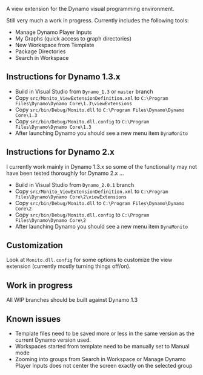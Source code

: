 A view extension for the Dynamo visual programming environment. 

Still very much a work in progress.
Currently includes the following tools:
* Manage Dynamo Player Inputs
* My Graphs (quick access to graph directories)
* New Workspace from Template
* Package Directories
* Search in Workspace

## Instructions for Dynamo 1.3.x

* Build in Visual Studio from ```Dynamo_1.3``` or ```master``` branch
* Copy ```src/Monito_ViewExtensionDefinition.xml``` to ```C:\Program Files\Dynamo\Dynamo Core\1.3\viewExtensions```
* Copy ```src/bin/Debug/Monito.dll``` to ```C:\Program Files\Dynamo\Dynamo Core\1.3```
* Copy ```src/bin/Debug/Monito.dll.config``` to ```C:\Program Files\Dynamo\Dynamo Core\1.3```
* After launching Dynamo you should see a new menu item ```DynaMonito```

## Instructions for Dynamo 2.x
I currently work mainly in Dynamo 1.3.x so some of the functionality may not have been tested thoroughly for Dynamo 2.x ...

* Build in Visual Studio from ```Dynamo_2.0.1``` branch
* Copy ```src/Monito_ViewExtensionDefinition.xml``` to ```C:\Program Files\Dynamo\Dynamo Core\2\viewExtensions```
* Copy ```src/bin/Debug/Monito.dll``` to ```C:\Program Files\Dynamo\Dynamo Core\2```
* Copy ```src/bin/Debug/Monito.dll.config``` to ```C:\Program Files\Dynamo\Dynamo Core\2```
* After launching Dynamo you should see a new menu item ```DynaMonito```

## Customization

Look at ```Monito.dll.config``` for some options to customize the view extension (currently mostly turning things off/on).

## Work in progress ##

All WIP branches should be built against Dynamo 1.3

## Known issues

* Template files need to be saved more or less in the same version as the current Dynamo version used.
* Workspaces started from template need to be manually set to Manual mode
* Zooming into groups from Search in Workspace or Manage Dynamo Player Inputs does not center the screen exactly on the selected group
